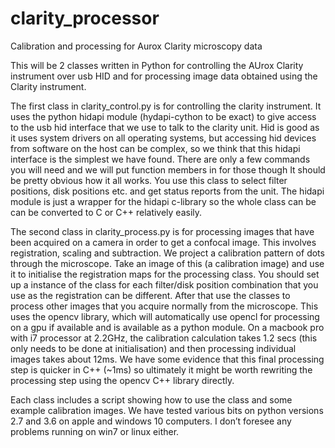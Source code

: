 # clarity_processor
Calibration and processing for Aurox Clarity microscopy data

This will be 2 classes written in Python for controlling the AUrox Clarity instrument over usb HID and for processing image data obtained using the Clarity instrument.
 
The first class in clarity_control.py is for controlling the clarity instrument.  It uses the python hidapi module (hydapi-cython to be exact) to give access to the usb hid interface that we use to talk to the clarity unit.  Hid is good as it uses system drivers on all operating systems, but accessing hid devices from software on the host can be complex, so we think that this hidapi interface is the simplest we have found.  There are only a few commands you will need and we will put function members in for those though It should be pretty obvious how it all works.  You use this class to select filter positions, disk positions etc. and get status reports from the unit.  The hidapi module is just a wrapper for the hidapi c-library so the whole class can be can be converted to C or C++ relatively easily.
 
The second class in clarity_process.py is for processing images that have been acquired on a camera in order to get a confocal image.  This involves registration, scaling and subtraction.  We project a calibration pattern of dots through the microscope.  Take an image of this (a calibration image) and use it to initialise the registration maps for the processing class. You should set up a instance of the class for each filter/disk position combination that you use as the registration can be different.  After that use the classes to process other images that you acquire normally from the microscope.  This uses the opencv library, which will automatically use opencl for processing on a gpu if available and is available as a python module.  On a macbook pro with i7 processor at 2.2GHz, the calibration calculation takes 1.2 secs (this only needs to be done at initialisation) and then processing individual images takes about 12ms. We have some evidence that this final processing step is quicker in C++ (~1ms) so ultimately it might be worth rewriting the processing step using the opencv C++ library directly.

Each class includes a script showing how to use the class and some example calibration images.  We have tested various bits on python versions 2.7 and 3.6 on apple and windows 10 computers.  I don’t foresee any problems running on win7 or linux either.
 
